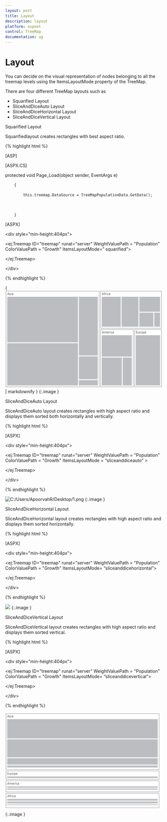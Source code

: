 ```yaml
---
layout: post
title: Layout
description: layout
platform: aspnet
control: TreeMap
documentation: ug
---
```


# Layout

You can decide on the visual representation of nodes belonging to all the treemap levels using the ItemsLayoutMode property of the TreeMap.

There are four different TreeMap layouts such as

* Squarified Layout
* SliceAndDiceAuto Layout
* SliceAndDiceHorizontal Layout
* SliceAndDiceVertical Layout

Squarified Layout

Squarifiedlayout creates rectangles with best aspect ratio.




{% highlight html %}

[ASP]

[ASPX.CS]

  protected void Page_Load(object sender, EventArgs e)

        {

            this.treemap.DataSource = TreeMapPopulationData.GetData();



        }

[ASPX]



&lt;div style="min-height:404px"&gt;

&lt;ej:Treemap ID="treemap" runat="server" WeightValuePath = "Population" ColorValuePath = "Growth" ItemsLayoutMode=” squarified”&gt;



&lt;/ej:Treemap&gt;

&lt;/div&gt;


{% endhighlight %}



{ ![](Layout_images/Layout_img1.png) | markdownify }
{:.image }


SliceAndDiceAuto Layout

SliceAndDiceAuto layout creates rectangles with high aspect ratio and displays them sorted both horizontally and vertically.






{% highlight html %}

[ASPX]



&lt;div style="min-height:404px"&gt;

&lt;ej:Treemap ID="treemap" runat="server" WeightValuePath = "Population" ColorValuePath = "Growth" ItemsLayoutMode = “sliceanddiceauto” &gt;



&lt;/ej:Treemap&gt;

&lt;/div&gt; 


{% endhighlight %}

 ![C:/Users/ApoorvahR/Desktop/1.png](Layout_images/Layout_img2.png) 
{:.image }


SliceAndDiceHorizontal Layout

SliceAndDiceHorizontal layout creates rectangles with high aspect ratio and displays them sorted horizontally.




{% highlight html %}

 [ASPX]

&lt;div style="min-height:404px"&gt;

&lt;ej:Treemap ID="treemap" runat="server" WeightValuePath = "Population" ColorValuePath = "Growth" ItemsLayoutMode= “sliceanddicehorizontal”&gt;



&lt;/ej:Treemap&gt;

&lt;/div&gt; 



{% endhighlight %}


 ![](Layout_images/Layout_img3.png) 
{:.image }


SliceAndDiceVertical Layout

SliceAndDiceVertical layout creates rectangles with high aspect ratio and displays them sorted vertical.




{% highlight html %}

[ASPX]

&lt;div style="min-height:404px"&gt;

&lt;ej:Treemap ID="treemap" runat="server" WeightValuePath = "Population" ColorValuePath = "Growth" ItemsLayoutMode= “sliceanddicevertical”&gt;

&lt;/ej:Treemap&gt;

&lt;/div&gt; 



{% endhighlight  %}


![](Layout_images/Layout_img4.png) 
{:.image }


